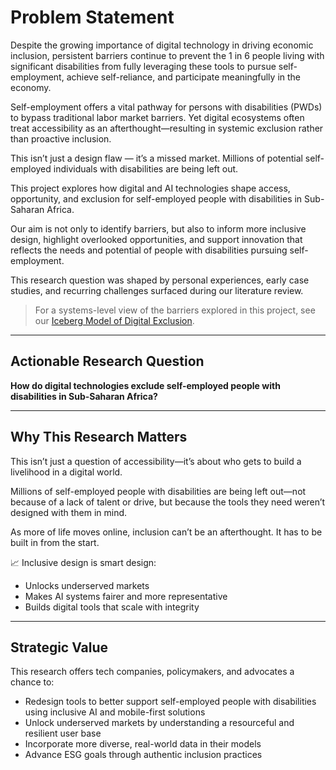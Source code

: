 # Problem Statement

Despite the growing importance of digital technology in driving economic
inclusion, persistent barriers continue to prevent the 1 in 6 people living
with significant disabilities from fully leveraging these tools to pursue
self-employment, achieve self-reliance, and participate meaningfully
in the economy.

Self-employment offers a vital pathway for persons with disabilities (PWDs)
to bypass traditional labor market barriers. Yet digital ecosystems often
treat accessibility as an afterthought—resulting in systemic exclusion rather
than proactive inclusion.

This isn’t just a design flaw — it’s a missed market. Millions of
potential self-employed individuals with disabilities are being left out.

This project explores how digital and AI technologies shape access,
opportunity, and exclusion for self-employed people with disabilities
in Sub-Saharan Africa.

Our aim is not only to identify barriers, but also to inform more inclusive
design, highlight overlooked opportunities, and support innovation that
reflects the needs and potential of people with disabilities pursuing self-employment.

This research question was shaped by personal experiences, early case studies,
and recurring challenges surfaced during our literature review.

> For a systems-level view of the barriers explored in this
> project, see our
> [Iceberg Model of Digital Exclusion](background_review.md#63-iceberg-model-of-digital-exclusion).

---

## Actionable Research Question

**How do digital technologies exclude self-employed people with disabilities
in Sub-Saharan Africa?**

---

## Why This Research Matters

This isn’t just a question of accessibility—it’s about who gets to build
a livelihood in a digital world.

Millions of self-employed people with disabilities are being left out—not
because of a lack of talent or drive, but because the tools they need
weren’t designed with them in mind.

As more of life moves online, inclusion can’t be an afterthought.
It has to be built in from the start.

📈 Inclusive design is smart design:

* Unlocks underserved markets
* Makes AI systems fairer and more representative
* Builds digital tools that scale with integrity

---

## Strategic Value

This research offers tech companies, policymakers, and advocates a chance to:

* Redesign tools to better support self-employed people with disabilities
  using inclusive AI and mobile-first solutions
* Unlock underserved markets by understanding a resourceful and resilient user base
* Incorporate more diverse, real-world data in their models
* Advance ESG goals through authentic inclusion practices
